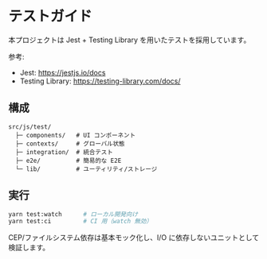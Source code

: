 # テストガイド

本プロジェクトは Jest + Testing Library を用いたテストを採用しています。

参考:
- Jest: https://jestjs.io/docs
- Testing Library: https://testing-library.com/docs/

## 構成

```
src/js/test/
  ├─ components/   # UI コンポーネント
  ├─ contexts/     # グローバル状態
  ├─ integration/  # 統合テスト
  ├─ e2e/          # 簡易的な E2E
  └─ lib/          # ユーティリティ/ストレージ
```

## 実行

```bash
yarn test:watch      # ローカル開発向け
yarn test:ci         # CI 用（watch 無効）
```

CEP/ファイルシステム依存は基本モック化し、I/O に依存しないユニットとして検証します。

